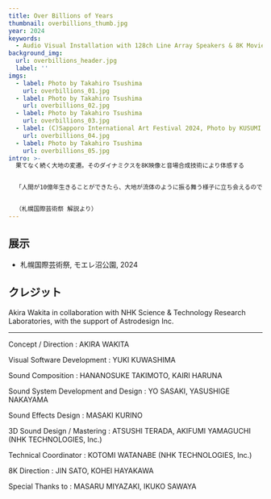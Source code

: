 ```yaml
---
title: Over Billions of Years
thumbnail: overbillions_thumb.jpg
year: 2024
keywords:
  - Audio Visual Installation with 128ch Line Array Speakers & 8K Movie
background_img:
  url: overbillions_header.jpg
  label: ''
imgs:
  - label: Photo by Takahiro Tsushima
    url: overbillions_01.jpg
  - label: Photo by Takahiro Tsushima
    url: overbillions_02.jpg
  - label: Photo by Takahiro Tsushima
    url: overbillions_03.jpg
  - label: (C)Sapporo International Art Festival 2024, Photo by KUSUMI Erika
    url: overbillions_04.jpg
  - label: Photo by Takahiro Tsushima
    url: overbillions_05.jpg
intro: >-
  果てなく続く大地の変遷。そのダイナミクスを8K映像と音場合成技術により体感する


  「人間が10億年生きることができたら、大地が流体のように振る舞う様子に立ち会えるのではないだろうか」。悠久の時間の中で展開される大地の脈動や呼吸を聞き、大地のその新陳代謝に立ち合いたい。本作はそんな思いに端を発しています。作家は氷河期、間氷期、大地の砂漠化、森林化、河川の生成、島の生成、人工物の生成など、数千年から億年単位で推移するさまざまな段階を、1つの数理モデルを用いてシミュレーションし、高精細な映像表現と音像表現で可視聴化します。大地はどのように生まれ、変化していくのか。文明が生まれて衰退していく過程はどのようなものか。自然と人工はどのように接続されるのか−。8K映像と音場合成技術による新たな音響表現がもたらす空間のなかに、根源的な問いが浮かび上がります。


  （札幌国際芸術祭 解説より）
---
```




## 展示

- 札幌国際芸術祭, モエレ沼公園, 2024

## クレジット

Akira Wakita in collaboration with NHK Science & Technology Research Laboratories, with the support of Astrodesign Inc.

----

Concept / Direction : AKIRA WAKITA 

Visual Software Development : YUKI KUWASHIMA

Sound Composition : HANANOSUKE TAKIMOTO, KAIRI HARUNA

Sound System Development and Design : YO SASAKI, YASUSHIGE NAKAYAMA

Sound Effects Design : MASAKI KURINO

3D Sound Design / Mastering : ATSUSHI TERADA, AKIFUMI YAMAGUCHI (NHK TECHNOLOGIES, Inc.)

Technical Coordinator : KOTOMI WATANABE (NHK TECHNOLOGIES, Inc.)

8K Direction : JIN SATO, KOHEI HAYAKAWA

Special Thanks to : MASARU MIYAZAKI, IKUKO SAWAYA
